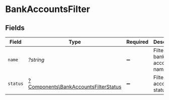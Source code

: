 # BankAccountsFilter


## Fields

| Field                                                                                       | Type                                                                                        | Required                                                                                    | Description                                                                                 | Example                                                                                     |
| ------------------------------------------------------------------------------------------- | ------------------------------------------------------------------------------------------- | ------------------------------------------------------------------------------------------- | ------------------------------------------------------------------------------------------- | ------------------------------------------------------------------------------------------- |
| `name`                                                                                      | *?string*                                                                                   | :heavy_minus_sign:                                                                          | Filter by bank account name                                                                 | Main Operating                                                                              |
| `status`                                                                                    | [?Components\BankAccountsFilterStatus](../../Models/Components/BankAccountsFilterStatus.md) | :heavy_minus_sign:                                                                          | Filter by account status                                                                    | active                                                                                      |